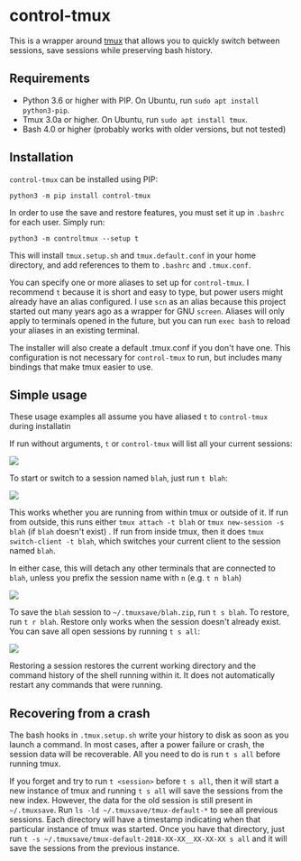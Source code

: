 control-tmux
============

This is a wrapper around [tmux](https://github.com/tmux/tmux) that allows you to quickly
switch between sessions, save sessions while preserving bash history.

Requirements
------------

* Python 3.6 or higher with PIP. On Ubuntu, run `sudo apt install python3-pip`.
* Tmux 3.0a or higher. On Ubuntu, run `sudo apt install tmux`.
* Bash 4.0 or higher (probably works with older versions, but not tested)

Installation
------------

`control-tmux` can be installed using PIP:

```
python3 -m pip install control-tmux
```

In order to use the save and restore features, you must set it up in `.bashrc` for each
user. Simply run:

```
python3 -m controltmux --setup t
```

This will install `tmux.setup.sh` and `tmux.default.conf` in your home directory, and add
references to them to `.bashrc` and `.tmux.conf`.

You can specify one or more aliases to set up for `control-tmux`. I recommend `t` because
it is short and easy to type, but power users might already have an alias configured. I
use `scn` as an alias because this project started out many years ago as a wrapper for GNU
`screen`. Aliases will only apply to terminals opened in the future, but you can run `exec
bash` to reload your aliases in an existing terminal.

The installer will also create a default .tmux.conf if you don't have one. This
configuration is not necessary for `control-tmux` to run, but includes many bindings that
make tmux easier to use.

Simple usage
------------

These usage examples all assume you have aliased `t` to `control-tmux` during installatin

If run without arguments, `t` or `control-tmux` will list all your current sessions:

![](help-img/ctmux-list.gif)

To start or switch to a session named `blah`, just run `t blah`:

![](help-img/ctmux-switch.gif)

This works whether you are running from within tmux or outside of it. If run from outside,
this runs either `tmux attach -t blah` or `tmux new-session -s blah` (if `blah` doesn't
exist) . If run from inside tmux, then it does `tmux switch-client -t blah`, which
switches your current client to the session named `blah`.

In either case, this will detach any other terminals that are connected to `blah`, unless
you prefix the session name with `n` (e.g. `t n blah`)

![](help-img/ctmux-double-window.gif)

To save the `blah` session to `~/.tmuxsave/blah.zip`, run `t s blah`. To restore, run `t r
blah`. Restore only works when the session doesn't already exist. You can save all open
sessions by running `t s all`:

![](help-img/ctmux-save-restore.gif)

Restoring a session restores the current working directory and the command history of the
shell running within it. It does not automatically restart any commands that were running.

Recovering from a crash
-----------------------

The bash hooks in `.tmux.setup.sh` write your history to disk as soon as you launch a
command. In most cases, after a power failure or crash, the session data will be
recoverable. All you need to do is run `t s all` before running tmux.

If you forget and try to run `t <session>` before `t s all`, then it will start a new
instance of tmux and running `t s all` will save the sessions from the new index. However,
the data for the old session is still present in `~/.tmuxsave`. Run `ls -ld
~/.tmuxsave/tmux-default-*` to see all previous sessions. Each directory will have a
timestamp indicating when that particular instance of tmux was started. Once you have that
directory, just run `t -s ~/.tmuxsave/tmux-default-2018-XX-XX__XX-XX-XX s all` and it will
save the sessions from the previous instance.
